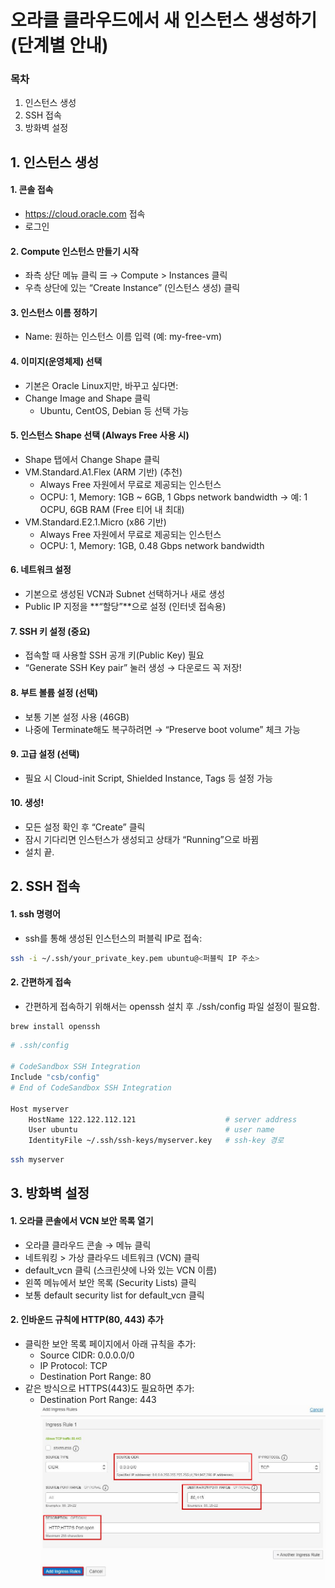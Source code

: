 # 오라클 클라우드에서 새 인스턴스 생성하기 (단계별 안내)

### 목차
1. 인스턴스 생성
2. SSH 접속
3. 방화벽 설정

## 1. 인스턴스 생성
#### 1. 콘솔 접속
- https://cloud.oracle.com 접속
- 로그인

#### 2. Compute 인스턴스 만들기 시작
- 좌측 상단 메뉴 클릭 ☰ → Compute > Instances 클릭
- 우측 상단에 있는 “Create Instance” (인스턴스 생성) 클릭

#### 3. 인스턴스 이름 정하기
- Name: 원하는 인스턴스 이름 입력 (예: my-free-vm)

#### 4. 이미지(운영체제) 선택
- 기본은 Oracle Linux지만, 바꾸고 싶다면:
- Change Image and Shape 클릭
  - Ubuntu, CentOS, Debian 등 선택 가능

#### 5. 인스턴스 Shape 선택 (Always Free 사용 시)
- Shape 탭에서 Change Shape 클릭
- VM.Standard.A1.Flex (ARM 기반) (추천)
  - Always Free 자원에서 무료로 제공되는 인스턴스
  - OCPU: 1, Memory: 1GB ~ 6GB, 1 Gbps network bandwidth
→ 예: 1 OCPU, 6GB RAM (Free 티어 내 최대)
- VM.Standard.E2.1.Micro (x86 기반)
  - Always Free 자원에서 무료로 제공되는 인스턴스
  - OCPU: 1, Memory: 1GB, 0.48 Gbps network bandwidth

#### 6. 네트워크 설정
- 기본으로 생성된 VCN과 Subnet 선택하거나 새로 생성
- Public IP 지정을 **“할당”**으로 설정 (인터넷 접속용)

#### 7. SSH 키 설정 (중요)
- 접속할 때 사용할 SSH 공개 키(Public Key) 필요
- “Generate SSH Key pair” 눌러 생성 → 다운로드 꼭 저장!

#### 8. 부트 볼륨 설정 (선택)
- 보통 기본 설정 사용 (46GB)
- 나중에 Terminate해도 복구하려면 → “Preserve boot volume” 체크 가능

#### 9. 고급 설정 (선택)
- 필요 시 Cloud-init Script, Shielded Instance, Tags 등 설정 가능

#### 10. 생성!
- 모든 설정 확인 후 “Create” 클릭
- 잠시 기다리면 인스턴스가 생성되고 상태가 “Running”으로 바뀜
- 설치 끝.

## 2. SSH 접속
#### 1. ssh 명령어
- ssh를 통해 생성된 인스턴스의 퍼블릭 IP로 접속:
```bash
ssh -i ~/.ssh/your_private_key.pem ubuntu@<퍼블릭 IP 주소>
```

#### 2. 간편하게 접속
- 간편하게 접속하기 위해서는 openssh 설치 후 ./ssh/config 파일 설정이 필요함.
```bash
brew install openssh
```
```bash
# .ssh/config

# CodeSandbox SSH Integration
Include "csb/config"
# End of CodeSandbox SSH Integration

Host myserver
    HostName 122.122.112.121                    # server address
    User ubuntu                                 # user name
    IdentityFile ~/.ssh/ssh-keys/myserver.key   # ssh-key 경로
```
```bash
ssh myserver
```

## 3. 방화벽 설정 
#### 1. 오라클 콘솔에서 VCN 보안 목록 열기
- 오라클 클라우드 콘솔 → 메뉴 클릭
- 네트워킹 > 가상 클라우드 네트워크 (VCN) 클릭
- default_vcn 클릭 (스크린샷에 나와 있는 VCN 이름)
- 왼쪽 메뉴에서 보안 목록 (Security Lists) 클릭
- 보통 default security list for default_vcn 클릭

#### 2. 인바운드 규칙에 HTTP(80, 443) 추가
- 클릭한 보안 목록 페이지에서 아래 규칙을 추가:
    - Source CIDR: 0.0.0.0/0
    - IP Protocol: TCP
    - Destination Port Range: 80
- 같은 방식으로 HTTPS(443)도 필요하면 추가:
    - Destination Port Range: 443
![image](https://github.com/yonghun16/Study/blob/main/BackEnd/Server_docs/images/ingressrules.jpg?raw=true)
